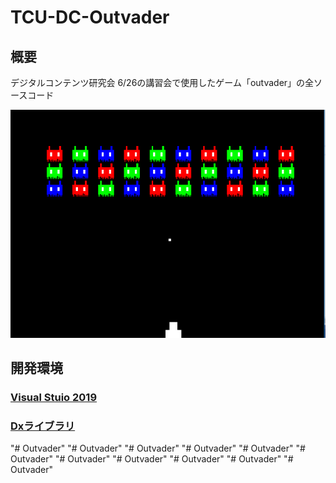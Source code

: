 # TCU-DC-Outvader

## 概要
デジタルコンテンツ研究会 6/26の講習会で使用したゲーム「outvader」の全ソースコード  

![プレイ中の画像](https://github.com/SoraY677/TCU-DC-Outvader/blob/master/%E3%83%97%E3%83%AC%E3%82%A4%E7%94%BB%E9%9D%A2.PNG?raw=true "プレイ画像")

## 開発環境
### [Visual Stuio 2019](https://visualstudio.microsoft.com/ja/downloads/)
### [Dxライブラリ](https://dxlib.xsrv.jp/)
"# Outvader" 
"# Outvader" 
"# Outvader" 
"# Outvader" 
"# Outvader" 
"# Outvader" 
"# Outvader" 
"# Outvader" 
"# Outvader" 
"# Outvader" 
"# Outvader" 
